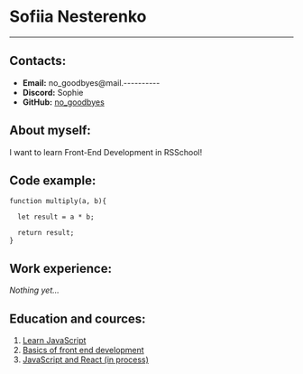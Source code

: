 # Sofiia Nesterenko

---

## Contacts:

- **Email:** no_goodbyes@mail.----------
- **Discord:** Sophie
- **GitHub:** [no_goodbyes](https://github.com/no-goodbyes)

## About myself:

I want to learn Front-End Development in RSSchool!

## Code example:

```
function multiply(a, b){

  let result = a * b;

  return result;
}
```

## Work experience:

_Nothing yet..._

## Education and cources:

1. [Learn JavaScript](https://learn.javascript.ru/)
2. [Basics of front end development](https://cat.2035.university/rall/course/11957/)
3. [JavaScript and React (in process)](https://www.udemy.com/course/javascript_full/)
